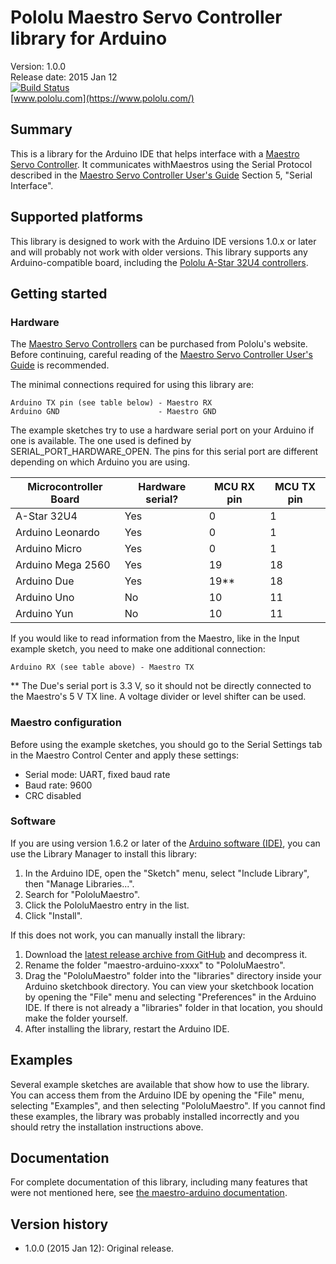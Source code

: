 # Pololu Maestro Servo Controller library for Arduino

Version: 1.0.0<br>
Release date: 2015 Jan 12<br>
[![Build Status](https://travis-ci.org/pololu/maestro-arduino.svg?branch=master)](https://travis-ci.org/pololu/maestro-arduino)<br>
[www.pololu.com](https://www.pololu.com/)

## Summary

This is a library for the Arduino IDE that helps interface with a
[Maestro Servo Controller](https://www.pololu.com/maestro). It communicates
withMaestros using the Serial Protocol described in the
[Maestro Servo Controller User's Guide](https://www.pololu.com/docs/0J40)
Section 5, "Serial Interface".

## Supported platforms

This library is designed to work with the Arduino IDE versions 1.0.x or later
and will probably not work with older versions. This library supports any
Arduino-compatible board, including the
[Pololu A-Star 32U4 controllers](https://www.pololu.com/category/149/a-star-programmable-controllers).

## Getting started

### Hardware

The [Maestro Servo Controllers](httops://www.pololu.com/maestro) can be
purchased from Pololu's website. Before continuing, careful reading of the
[Maestro Servo Controller User's Guide](https://www.pololu.com/docs/0J40) is
recommended.

The minimal connections required for using this library are:

    Arduino TX pin (see table below) - Maestro RX
    Arduino GND                      - Maestro GND

The example sketches try to use a hardware serial port on your Arduino if one is
available. The one used is defined by SERIAL_PORT_HARDWARE_OPEN. The pins for
this serial port are different depending on which Arduino you are using.

| Microcontroller Board | Hardware serial? | MCU RX pin | MCU TX pin |
|-----------------------|------------------|------------|------------|
| A-Star 32U4           |        Yes       |      0     |      1     |
| Arduino Leonardo      |        Yes       |      0     |      1     |
| Arduino Micro         |        Yes       |      0     |      1     |
| Arduino Mega 2560     |        Yes       |     19     |     18     |
| Arduino Due           |        Yes       |     19**   |     18     |
| Arduino Uno           |        No        |     10     |     11     |
| Arduino Yun           |        No        |     10     |     11     |

If you would like to read information from the Maestro, like in the Input
example sketch, you need to make one additional connection:

    Arduino RX (see table above) - Maestro TX

** The Due's serial port is 3.3&nbsp;V, so it should not be directly connected
to the Maestro's 5&nbsp;V TX line. A voltage divider or level shifter can be
used.

### Maestro configuration

Before using the example sketches, you should go to the Serial Settings tab in
the Maestro Control Center and apply these settings:

* Serial mode: UART, fixed baud rate
* Baud rate: 9600
* CRC disabled

### Software

If you are using version 1.6.2 or later of the
[Arduino software (IDE)](https://www.arduino.cc/en/Main/Software), you can use
the Library Manager to install this library:

1. In the Arduino IDE, open the "Sketch" menu, select "Include Library", then
   "Manage Libraries...".
2. Search for "PololuMaestro".
3. Click the PololuMaestro entry in the list.
4. Click "Install".

If this does not work, you can manually install the library:

1. Download the
   [latest release archive from GitHub](https://github.com/pololu/maestro-arduino/releases)
   and decompress it.
2. Rename the folder "maestro-arduino-xxxx" to "PololuMaestro".
3. Drag the "PololuMaestro" folder into the "libraries" directory inside your
   Arduino sketchbook directory. You can view your sketchbook location by
   opening the "File" menu and selecting "Preferences" in the Arduino IDE. If
   there is not already a "libraries" folder in that location, you should make
   the folder yourself.
4. After installing the library, restart the Arduino IDE.

## Examples

Several example sketches are available that show how to use the library. You can
access them from the Arduino IDE by opening the "File" menu, selecting
"Examples", and then selecting "PololuMaestro". If you cannot find these
examples, the library was probably installed incorrectly and you should retry
the installation instructions above.

## Documentation

For complete documentation of this library, including many features that were
not mentioned here, see
[the maestro-arduino documentation](https://pololu.github.io/maestro-arduino/).

## Version history

* 1.0.0 (2015 Jan 12): Original release.
